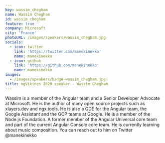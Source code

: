 ```yaml
---
key: wassim_chegham
name: Wassim Chegham
id: wassim_chegham
feature: true
company: Microsoft
city: 'France'
photoURL: /images/speakers/wassim_chegham.jpg
socials:
  - icon: twitter
    link: 'https://twitter.com/manekinekko'
    name: manekinekko
  - icon: github
    link: 'https://github.com/manekinekko'
    name: manekinekko
images:
  - /images/speakers/badge-wassim_chegham.jpg
title: ngVikings 2020 speaker - Wassim Chegham
---
```

Wassim is a member of the Angular team and a Senior Developer Advocate at Microsoft. He is the author of many open source projects such as xlayers.dev and ngx.tools. He is also a GDE for the Angular team, the Google Assistant and the GCP teams at Google. He is a member of the Node.js Foundation. A former member of the Angular Universal core team and part of the current Angular Console core team. He is currently learning about music composition. You can reach out to him on Twitter @manekinekko